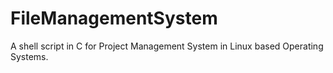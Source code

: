 # FileManagementSystem
A shell script in C for Project Management System in Linux based Operating Systems.
